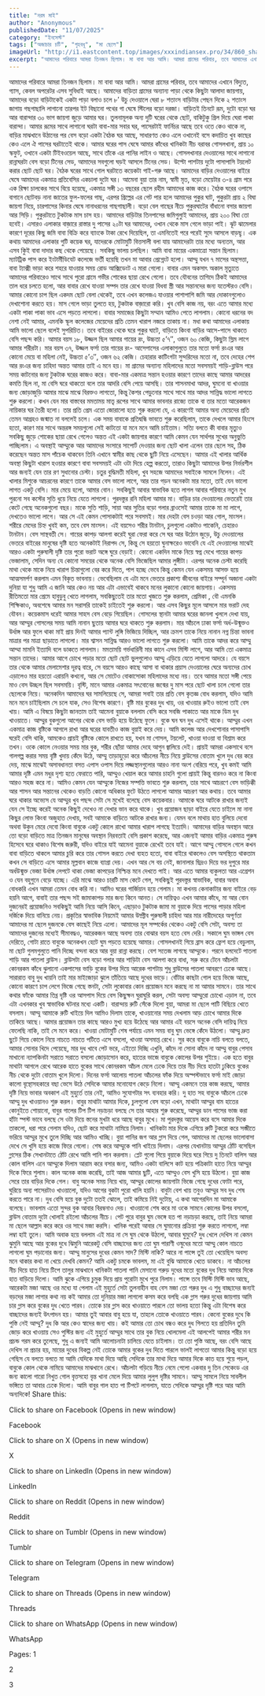 ```yaml
---
title: "নরম মাই"
author: "Anonymous"
publishedDate: "11/07/2025"
category: "ইনসেস্ট"
tags: ["অজাচার চটি", "গৃহবধূ", "মা ছেলে"]
imageUrl: "http://i1.eastcontent.top/images/xxxindiansex.pro/34/860_sharimara_regard_kamasutra.jpg"
excerpt: "আমাদের পরিবারে আমরা তিনজন ছিলাম। মা বাবা আর আমি। আমরা গ্রামের পরিবার, তবে আমাদের এখানে বিদ্যুত, গ্যাস, কেবল অপরেটর এসব সুবিধাই আছে। আমাদের বাড়িতা গ্রামের অন্যান্য পাড়া থেকে কিছুটা আলাদা জায়গায়, আম..."
---
```


আমাদের পরিবারে আমরা তিনজন ছিলাম। মা বাবা আর আমি। আমরা গ্রামের পরিবার, তবে আমাদের এখানে বিদ্যুত, গ্যাস, কেবল অপরেটর এসব সুবিধাই আছে। আমাদের বাড়িতা গ্রামের অন্যান্য পাড়া থেকে কিছুটা আলাদা জায়গায়, আমাদের বড়ো বাড়িটাকেই একটা পাড়া বলাও চলে ৮′ উচু দেওয়ালে ঘেরা ৮ শতাংস বাড়িটার পেছন দিকে ২ শতাংস জাগায় গছগাছালি লাগানো তারপর ইট বিছানো পথের গা ঘেষে স্টিলের বড়ো দরজা। বাড়িতই তিনটে রূম, দুটো বড়ো ঘর আর বারান্দার ৩০ ভাগ জায়গা জুড়ে আমার ঘর।
তুলনামূলক অন্য দুটি ঘরের থেকে ছোট, বাকিটুকু গ্রিল দিয়ে ঘেরা পাকা বারান্দা। আমার রূমের সাথে লাগানো ঘরটা বাবা-মার সবার ঘর, পাসেরটাই ফার্নিচর আছে তবে ওতে কেও থাকে না, বাড়ির মাঝখানে উঠানের পর বেস বড়ো একটা বৈঠক ঘর আছে, সাধারণত কেও এলে ওখানেই বসে কদাচিত খুব কাছের কেও এলে ঐ পাসের ঘরটাতেই থাকে।
আমার ঘরের পাস ঘেষে আমার কাঁধের খানিকটা নীচ বরাবর গোসলখানা, প্রায় ১০ স্কফুট, ওখানে একটা টিইবওয়েল আছে, সাথে তাঁকে এর পানির লাইন ও আছে। গোসলখানার দেওয়ালের সাথে লাগানো রান্নাঘরটা বেস বড়ো টিনের সেড, আমাদের সবগুলো ঘড়ই আসলে টিনের সেড।
উল্টো পাশটায় দুটো পাসাপাসি টয়লেট করার ছোট ছোট ঘর। বৈঠক ঘরের সাথে গোল ঘরটাতে কয়েকটা গাই-গরু আছে। আমাদের বাড়ির দেওয়ালের বাইরে ঘেষে আমাদের একমাত্র প্রতিবেসির একচালা দুটো ঘর। আমেনা বুয়া তার নাম, স্বামী মৃত, বড়ো মেয়েটার ৩-৪ গ্রাম পরে এক রিক্ষা চালকের সাথে বিয়ে হয়েছে, একমাত্র সঙ্গী ১৩ বছরের ছেলে রহীম আমাদের কাজ করে।
বৈঠক ঘরের ওপাসে বাগানে ছোটবড় নানা জাতের ফুল-ফলের গাছ, এরপর গ্রিল্লের এর গেট পার হলে আমাদের পুকুর ঘাট, পুকুরটা প্রায় ২ বিঘা জায়গা নিয়ে, চারপাসের কিনার ঘেষে নানাধরনের গাছগাছালী। বড়ো বেল গাছের নীচে পুকুরঘাটের বাঁধানো বসার জায়গা আর সিড়ি। পুকুরটাতে টুকটাক মাস চাস হয়। আমাদের বাড়িটার তিনপাসের জমিগুলুাই আমাদের, প্রায় ২০০ বিঘা তো হবেই।
এসারও এলাকার বাজ়ারে রাস্তার দু পাসের ২০টা ঘর আমাদের, ওখান থেকে মাস গেলে ভাড়া পাই। ঝূট ঝামেলার কারণে দূরের কিছু জমি বাবা বিক্রি করে ব্যাংকে টাকা রেখে দিয়েছিল, তা এমনিতেই পরে পরেই সুদে আসলে বাড়ছৃ। এক কথায় আমাদের এলাকার গুটি কয়েক ঘর, যাদেরকে মোটামুটি বিত্তসালী বলা যায় আমাদেরটা তার মধ্যে অন্যতম, আর এসব কিুই বাবা দাদার কছ থেকে পেয়েছে।
সবকিছু ভালয় চলছিল। আমি বাবা মায়ের একমাত্রো সন্তান ছিলাম। ম্যাটট্রিক পাস করে ইংটার্মীডিযেট কলেজে ভর্তী হয়েছি তখন মা আবার প্রেগ্নেংট হলো। আম্মু যখন ৭ মাসের অন্থসত্তা, বাবা ট্যাক্সী ভাড়া করে শহরে যাওয়ার সময় রোড আক্সিডেংট এ মারা গেলো। বাবার এমন অকসাৎ অকাল মৃত্যুতে আমাদের পরিবারেও সাথে সাথে পুরো গ্রামে গভীর শোকের ছায়া রেখে গেলো।
তবে যৌবনের তাগিদে ঠিকই আমাদের তাল ধরে চলতে হলো, আর বাবার রেখে যাওয়া সম্পদ তার রেখে যাওয়া বিধবা স্ত্রী আর সন্তানদের জন্য যতেস্টরও বেসি। আমার কোনো চাপ ছিল একদম ছোট বেলা থেকেই, তবে এখন কলেজএ যাওয়ার পাশাপাশি জমি আর দোকানগুলোও দেখাশোনা করতে হয়। মাস গেলে ভাড়া তুলতে হয়, টুকটাক বাজ়ারো করি। খুব বেসি কাজ নয়, বরং এতে আমার মধ্যে একটা পাকা পাকা ভাব এসে পড়তে লাগলো। বাবার সমাজের কিছুটা সম্মান আমিও পেতে লাগলাম।
কোনো ধরনের বদ নেশা নেই আমার, এমনকি স্কূল কলেজের মেয়েদের প্রতি তেমন খারাপ নজরে তাকায় না। মধা কথা আমাদের এলাকায় আমি ভালো ছেলে বলেই সুপরিচিত। তবে বাইরের থেকে ঘরে পুকুর ঘাটে, বাড়িতে কিংবা বাড়ির আসে-পাসে থাকতে বেসি পছন্দ করি।
আমার বয়স ১৮, উজ্জল ছিল আমার গায়ের রং, উচ্চতা ৫’৭″, ওজন ৬০ কেজি, কিছুটা স্লিম লাগে আমার শরীরটা। মার বয়স ৩৭, উজ্জল ফর্সা তার গায়ের রং- আসেপাসের এলাকাগুলুতে তার মতো ফর্সা রংএর আর কোনো মেয়ে বা মহিলা নেই, উচ্চতা ৫’৩″, ওজন ৬২ কেজি।
চেহারার কাটিংগটা সুন্দরিদের মতো না, তবে দেহের শেপ আর রংএর জন্য চাহিদা অন্তত আমার তাই এ মনে হয়। মা গ্রামের অন্যান্য মহিলাদের মতো সবসময়ই শাড়ি-ব্লাউস পরে সময় কাটনোর জন্য টুকটাক ঘরের কাজও করে।
বাবা-মার একমাত্র সন্তান হওয়ার কারণে তাদের কাছে আমার আদরের কমতি ছিল না, মা বেসি ঘরে থাকতো বলে তার আদরি বেসি পেয়ে আসছি। তার শাসনমাখা আদর, ঘুমনো বা খাওয়ার জন্য জোড়াজুড়ি আমার মাঝে মাঝে বিরক্তও লাগতো, কিন্তু কৈশর পেড়ুনোর সাথে সাথে মার আদর সান্নিদ্ধ ভালো লাগতে শুরু করলো।
কখন যেন মার বাস্তবের মমতাময় মাতৃ রূপের সাথে আমার ভাবনার রাজ্যে তাকে বা তার মতো আরেকজন নায়িকার ঘর তৈরী হলো। তার প্রতি প্রেম এতো জোরালো হতে শুরু করলো যে, এ কারণেই আমার অন্য মেয়েদের প্রতি তেমন আগ্রহও জন্মাত না বললেই চলে।
এক সময় বাবাকে প্রতিদ্বন্ধি ভাবতে শুরু করেছিলাম, তাকে দেখলে আমার হিংসে হতো, কারণ মার সাথে অন্তরঙ্গ সময়গুলো সেই কাটতো যা মনে মনে আমি চাইতাম। সত্যি বলতে কী বাবার মৃত্যুও সবকিছু জুড়ে শোকের ছায়া রেখে গেলেও অন্তত এই একটা জায়গার কারণে আমি কেমন যেন সার্থপর সুখের অনুভুতি পাচ্ছিলাম।
এ অবস্থাই আম্মুকে আর আমাদের সংসারে সাপোর্ট দেওয়ার জন্য ছোট খালা এলেন তার ছেলে সহ, ঠিক করেছেন অন্তত মাস পাঁচেক থাকবেন তিনি এখানে স্বামীর কাছ থেকে ছুটি নিয়ে এসেছেন।
আমার এই খালার আর্থিক অবস্থা কিছুটা খারাপ হওয়ার কারণে বাবা সবসময়ই এটা ওটা দিয়ে হেল্প করতো, তারাও কিছুটা আমাদের উপর নির্ভরশীল আর জন্যই যেন তার রণ সুধানোর চেস্টা। চতুর বুদ্ধিমতী মহিলা, খুব সহজে আমাদের সবাইকে সামলে নিলেন।
এই খালার মিশুকে আচরনের কারণে তাকে আমার বেস ভালো লাগে, আর তার গড়ন অনেকটা মার মতো, তাই যেন ভালো লাগত একটু বেসি। মার মেয়ে হলো, আমার বোন। সবকিছুই আবার স্বাভাবিক হতে লাগল আবার পরিবারে নতুন মুখ পুরনো সব কস্টের সৃতি ধুয়ে নিয়ে যেতে লাগলো।
পুরদস্তুর রনি মহিলা আমার মা। বাড়ির চার দেওয়ালের ভেতরেই তার কেটে গেছে অনেকগুলো বছর। মাকে সুতি শাড়ি, সায়া আর সুতির বড়ো গলার ব্রাওসেই আমার তাকে মা মা লাগে, দেখতেও ভালো লাগে। আর সে এই কেমন পোসাকটাই পরে সবসমই। মার দেহটা বেস চওড়া আর গোল, মাংসল।
শরীরে মেদের চিহ্ন খুবই কম, তবে বেস মাংসল। এই বয়সেও শরীর টানটান, চুলগুলো একটাও পাকেনি, চেহারও টানটান। বেস সাস্থবতী সে। গায়ের কাপড় আলগা করেই ঘুরা ফেরা করে সে ঘর আর উঠোন জুড়ে, উচু দেওয়ালের ভেতরে বাইরের মানুষের দৃষ্টি হতে অনেকটাই নিরাপদ সে, কিন্তু সে হয়তো ঘুনাক্ষরেও ভাবেনি যে এই দেওয়ালের মাঝেই আরও একটা পুরুষালী দৃষ্টি তার পুরো ভরাট অঙ্গে ঘুরে বেড়াই। কোনো একদিন মাকে নিয়ে স্বপ্ন দেখে গায়ের কাপড় ভেজালাম, সেদিন অন্য যে কোনো সময়ের থেকে অনেক বেসি ভিজেছিল আমার লুঙ্গীটা।
এরপর অনেক চেস্টা করেছি মাথা থেকে মাকে নিয়ে খারাপ চিন্তাগুলো বের করে দিতে, পাপ হচ্ছে ভেবে কিন্তু কেমন যেন একসময় আসক্ত হয়ে আত্মসমর্পণ করলাম এমন বিকৃত ভাবনায়। ভেবেছিলাম যে এটা মনে ভেতরে প্রকাশ্য জীবনের বাইরে সম্পূর্ন অজানা একটা দুনিয়া যা শুধু আমি এ জানি আর কেও নয় আর এটা এভাবেই থাকবে মনের লুকানো কোনো জায়গায়। একসময় রীতিমতো মার প্রেমে হাবুডুবু খেতে লাগলাম, সবকিছুতেই তার মতো খুজতে শুরু করলাম, প্রেমিকা , বৌ এমনকি শিক্ষিকাও, অবশেষে আমার মন সরাসরি তাকেই চাইতেই শুরু করলো।
আর এসব কিছুর মূলে আসলে মার ভরাট দেহ যৌবন। কয়েকমাস ধরেই আমার সাহস বেস বেড়ে গিয়েছিল। গোসলের স্থানটা আমার ঘরের জানলা খুললে দেখা যায়, আর আম্মুর গোসলের সময় আমি নানান ছুতায় আমার ঘরে থাকতে শুরু করলাম।
মার আঁচলে ঢাকা ফর্সা অর্ধ-উন্মুক্তও উর্ধাঙ্গ আর ফুলে থাকা মাই প্রায় দিনই আমার প্যান্ট লুঙ্গি ভিজিয়ে দিচ্ছিল, আর ক্রমশ তাকে নিয়ে নানান নগ্ন চিন্তা ভাবনা মাত্রার পর মাত্রা ছাড়াতে লাগলো। মার শ্বাসন সান্নিদ্ধ আরও ভালো লাগতে শুরু করলো।
আমি তাকে আদর করে আম্মু আম্মা মামনি ইত্যাদি বলে ডাকতে লাগলাম। মমতাময়ি গর্ভধারিনী মার কানে এসব মিস্টি লাগে, আর আমি তো একমাত্র সন্তান তাদের। আমার আগে চোখে পড়ার মতো ছোট ছোট ভুলগুলোও আম্মু এড়িয়ে যেতে লাগলো আদরে।
যে বয়সে তার থেকে আমার মেলামেশার দূরত্ব বারে, সে বয়সে আরও কাছে আসা বা থাকার প্রয়াস দেওয়ালের ঘেরে অন্যদের চোখ এড়ালেও মার হয়তো এরায়নি কখনো, আর সে মোটেও বোকাসোকা মহিলাদের মধ্যে নয়। তবে আমার মতো সঙ্গী পেয়ে মাও বেস উচ্ছল ছিল সবসময়ি।
বৃস্টি, মানে আমার একমাত্র সৎবোনের জন্মের দু মাস পরে ছোট খালা চলে গেলো তার ছেলেকে নিয়ে। অনেকদিন আমাদের ঘর সামলিয়েছে সে, আমরা সবাই তার প্রতি বেস কৃতজ্ঞ বোধ করলাম, যদিও আমি মনে মনে চাইছিলাম সে চলে যাক, সেও বিশেষ কারণে।
বৃষ্টি মার বুকের দুধ খায়, ওর খাওয়ার রুইও ভালো তাই বেস খায়। আমি এ বিষয়ে কিছুটা জানতাম তাই আমেনা বুয়াকে বললাম বেসি করে সবজি পাকাতে আর মাকে ডিম দুধ খাওয়াতে। আম্মুর বুকগুলো আগের থেকে বেস ভাড়ি হয়ে উঠেছে ফুলে। বুকে ঘন ঘন দুধ এসেই থাকে।
আম্মুর এখন একমাত্র কাজ বৃষ্টিকে আগলে রাখা আর ঘরের যাবতীও কাজ বুয়াই করে দেয়। আমি কলেজ আর দেখশোনার পাসাপাসি ঘরেই বেসি থাকি, আমকেও প্রায়ই বৃষ্টিকে কোলে রাখতে হয়, যখন মা গোসল, টয়লেট, খাওয়া দাওয়া বা বিশ্রাম করে তখন।
ওকে কোলে নেওয়ার সময় মার বুক, শরীর ছোঁয়া আমার দেহে আগুন জ্বালিয়ে দেই। প্রায়ই আমরা একসাথে বসে গালগল্প করার সময় বৃষ্টি খুদায় কেঁদে উঠে, আম্মু তাড়াহুড়ো করে আঁচলের নীচে নিয়ে ব্লাউসের বোতাম খুলে দুধ বের করে দেয়, মাঝে মাঝেই অসাবধানতা বসত এপাস ওপাস দিয়ে লজ্জস্থানগুলোর আরও নানা অংশ বেরিয়ে পরে, খুব কমই আমি আমার দৃষ্টি এমন মধুর দৃশ্য হতে ফেরাতে পারি, আম্মুও খেয়াল করে আমার চাহনি গুলো প্রায়ই কিন্তু বারনও করে না কিংবা আরও সহজ করে না।
আমিও কেমন যেন আম্মুকে নিজের সম্পত্তি ভাবতে শুরু করলাম, তার সাথে আচরণে বেস ভাড়িক্কী আর শাসন আর সন্তানের থেকেও বাড়তি কোনো অধিকার ফুটে উঠতে লাগলো আমার আচরণ আর কথায়। তবে আমার ঘরে থাকার অভ্যেস যে আম্মুর খুব পছন্দ সেটা সে মুখেই বলেছে বেস কয়েকবার।
আমাকে ঘরে আটকে রাখার জন্যই যেন সে ইচ্ছে করেই অনেক কিছুই দেখেও না দেখার ভান করে থাকে। খুব প্রয়োজন ছাড়া বাইরে যেতে চাইলে মা নানা কিছুর লোভ কিংবা অজুহাত দেখায়, সবই আমাকে বাড়িতে আটকে রাখার জন্য।
যেমন বলে মাথায় হাত বুলিয়ে দেবো অথবা উকুন মেরে দেবো কিংবা বাবুকে একটু কোলে রাখো আমার খারাপ লাগছে ইত্যাদি। আমাদের বাড়ির অবস্থান আরে তো বড়ো বাড়িতে মাত্র তিনজন মানুষের অবস্থান নিরবতাই বেসি প্রকাশ করেছে, আর এজন্যই আমার বাড়ির একমাত্র পুরুষ হিসেবে ঘরে থাকাও বিশেষ জরুরী, যদিও বাইরে যাই আমেনা বুয়াকে রেখেই তবে যাই। আগে আম্মু গোসলে গেলে কখন বাবা বাড়িতে থাকলে আমার চুরি করে তার গোসল করতে দেখা ব্যহত হতো, বাবা বাইরে থাকলেও বেস অসস্থিতে থাকতাম কখন সে বাড়িতে এসে আমার মূল্লবান কাজে ব্যাগ্রা দেয়। এখন আর সে বয় নেই, জানালার ছিদ্রও দিয়ে ভর দুপুরে মার অর্ধউন্মুক্ত ভেজা উর্ধাঙ্গ লেপটে থাকা ভেজা কাপড়ের নিস্চিন্ত মনে দেখতে পাই।
আর এতে আমার ব্যকুলতা আর এগ্রেশন ও যেন বহুগুনে বেড়ে যাচ্ছে। এরি মাঝে আরও চারটি মাস কেটে গেল, সবকিছুই পুরদস্তুর স্বাভাবিক, বাবার অবাব বোধকরি এখন আমরা তেমন বোধ করি না। আমিও ঘরের গার্জিয়ান হয়ে গেলাম।
মা কখনয় কেনাকাটার জন্য বাইরে বেড় হয়নি আগে, বাবাই তার পছন্দ সই জামাকাপড় মার জন্য কিনে আনত। সে দায়িত্বও এখন আমার কাঁধে, মা আর বোন দুজনেরই প্রয়োজনিও সবকিছুই আমি নিয়ে আসি কিনে, এছাড়াও টুকটাক জামা মা বুয়াকে দিয়ে পাসের পাড়ার মহিলা দর্জিকে দিয়ে বানিয়ে নেয়।
প্রকৃতির স্বাভাবিক নিয়মেই আমার উদ্গ্রীব পুরুষালী চাহিদা আর মার নারীদেহের অপূর্ণতা আমাদের মা ছেলে দুজনকে বেস কাছেই নিয়ে এলো। আমাদের মূল সম্পর্কের থেকেও একটু বেসি সেটা, অবস্য তা আমাদের দুজনের মধ্যেই সীমাবদ্ধও, আরেকজন আছে অবস্য তার বোঝার বয়স হতে বেস দেরি।
সকালে ঘুম ভাঙ্গল বেস দেরিতে, গোটা রাতে বাবুকে অনেকখন হেটে ঘুম পড়তে হয়েছে আমার। গোসলখানই গিয়ে ব্রাস করে ফ্রেশ হয়ে বেড়ুলাম, মা ছোট গুলমগুলুতে পানি দিচ্ছে বন্দনা করে আর বুয়া রান্না করছে। বেশ সতেজ লাগছে আম্মুকে।
পরনে হলদেটে পাতলা শাড়ি আর পাতলা ব্লাউস। ব্লাউসটা বেস বড়ো গলার আর শাড়িটা বেস আলগা করে বাধা, সরু করে টেনে আঁচলটা কোনরকম কাঁধে ঝুলানো একপাসের ভাড়ি বুকের উপর দিয়ে আরেক পাশটায় শুধু ব্লাউসের পাতলা আবরণে ঢেকে আছে।
সারারাত বাবু দুধ খায়নি তাই মার মাইজোড়া ঝুলে তাঁতিয়ে আছে দুধের ভাড়ে। বোঁটার কাছটা গোল হয়ে ভিজে আছে, কোনো কারণে চাপ লেগে ভিজে গেছে স্তনটা, সেটা লুকোবার কোন প্রয়োজন মনে করছে না মা আমার সামনে। তার সাথে কথার ফাঁকে আমার তিখ্ন দৃষ্টি ওর আসপাস দিয়ে বেস কিছুক্ষন ঘুরাঘুরি করল, সেটা অবস্য আম্মুরো চোখো এড়াল না, তবে এটা এখনকার খুব স্বাভাবিক ঘটনার মধ্যে একটি। বারান্দায় রুটি সেঁকে দিলো বুয়া, আমরা মা ছেলে পাটি বিছিয়ে খেতে বসলাম।
আম্মু আমাকে রুটি খাইয়ে দিল আমিও দিলাম তাকে, খাওয়ানোর সময় দেখলাম আড় চোখে আমার দিকে তাকিয়ে আছে। আমার প্রয়োজন তার কাছে আরও মুখ্য হয়ে উঠেছে আর আমার এই বয়সে অনেক বেসি দায়িত্ব নিয়ে ফেলেছি নাকি, তাই সে মনে করে। খাওয়া মোটামুটি শেষ পর্যায়ে এমন সময় বাবু ঘুম ভেঙ্গে কেঁদে উঠলো।
আম্মু দ্রুত ছুটে গিয়ে কোলে নিয়ে নাচতে নাচতে পটিতে এসে বসলো, খাওয়া অসমাপ্ত রেখে। সুর করে বাবুকে নাচি বলতে বলতে, আমার সোনার খিদে পেয়েছে, মার দুধ খাবে পেট ভরে, এইতো দিচ্ছি এখুনি, কাঁদে না সোনা কাঁদে না আম্মু বাবুর পেসাব মাখানো ন্যাপকিনটা সরাতে সরাতে বসলো জোড়াসোন করে, হাতের ভাজে বাবুকে কোলের উপর শুইয়ে। এক হতে বাবুর মাথাটা আগলে রেখে আরেক হাতে বুকের সাথে কোনরকম আঁচল মেলে ঢেকে দিয়ে তার নীচ দিয়ে হাতটা ঢুকিয়ে বুকের নীচ থেকে দুটো বোতাম খুলে দিলো।
দিনের ফর্সা আলোয় পাতলা আঁচলের ফাঁক দিয়ে অস্পস্টভাবে ফর্সা মাই জোড়া কালো বৃন্থোসহকারে বছা ভেসে উঠে সেদিকে আমার মনোযোগ কেড়ে নিলো। আম্মু একমনে তার কাজ করছে, আমার দৃষ্টি নিয়ে ভাবার অবকাশ এই মুহুর্তে তার নেই, আমিও সুযোগটার সৎ ব্যবহার করি।
দু হাত সহ বাবুকে আঁচলে ঢেকে আম্মু দুধ খাওয়ানও শুরু করল। বাবুর মাথাটা আমার দিকে, চুলগুলো বেস বড়ো এখন, মাথাটা আম্মুর বাম হাতের কোনুইতে শোয়ানো, বাবুর গালের টিপ টিপ নড়াচড়া বলছে সে তার আহার শুরু করেছে, আম্মুর ডান পাসের ভাজ করা হাঁটা স্পস্ট ভাবে বলছে সে ওটা দিয়ে স্তনের মুখটা ধরে আছে বাবুর মুখে।
মা পুরদস্তুর আয়েস করে বসে আমার দিকে তাকলো, ধরা পরে গেলাম যদিও, ছোট করে মাথাটা নামিয়ে নিলাম। খানিকটা মার দিকে এগিয়ে রুটি টুকরো করে সব্জীতে ভরিয়ে আম্মুর মুখে তুলে দিচ্ছি আর আমিও খাচ্ছি। বুয়া পানির জগ আর গ্লাস দিয়ে গেল, আমাদের মা ছেলের ভালোবাসা দেখে সে খুসি হয়ে কাজে ফিরে গেলো। শেষ করে আম্মুকে পানি খাইয়ে দিলাম।
এরপর যেখানটায় আম্মুর ঠোঁট বসেছিল গ্লাসের ঠিক সেখানটাতে ঠোঁট রেখে আমি পানি পান করলাম। প্লেট গুলো গিয়ে বুয়াকে দিয়ে ঘরে গিয়ে দু তিনটে বালিস আর কোল বালিস এনে আম্মুকে দিলাম আরাম করে বসার জন্য, আমিও একটা বালিসে কাট হয়ে পত্রিকাটা হাতে নিয়ে আম্মুর দিকে ফিরে শুলাম।
কাল অনেক কাজ করেছি, তাই আজ আমার ছুটি, এতে আম্মুও বেস খুসি হয়ে উঠলো। বুয়া কাজ সেরে তার বাড়ির দিকে গেল। বাবু অনেক সময় নিয়ে খায়, আম্মুর কোলের জায়গাটা ভিজে গেছে দুধের ফোটা পরে, ঘুরিয়ে অন্য পাসেরটাও খাওয়ালো, যদিও আগের বুকটা পুরো খালি হয়নি।
বাবুটা বেশ খায় তবুও আম্মুর সব দুধ শেষ করতে পারে না। দুধ বেসি হয়ে বুক দুটো ততই ঝোলে, তাই কমিয়ে নিই দুটোয়, এ কথা আগেরদিন মা আমাকে বলেছে। ভাবলাম এতো সুন্দর বুক আবার বিরম্বনাও দেয়। খাওয়ানো শেষ করে মা ওকে সামনে কোলের উপর বসলো, ব্লাউস বোতাম দুটো খোলাই রইলো আঁচলের নীচে।
পেট পুরে বাবুর ঘুম ভেঙ্গে হত পা নড়াচড়া করছে, তাই নিয়ে আমরা মা ছেলে আল্লাদ করে করে ওর সাথে মজা করসি। খানিক পরেই আবার সে ঘুমানোর প্রক্রিয়া শুরু করতে লাগলো, লম্বা লম্বা হাই তুলে। আমি অবাক হয়ে বললাম এই মাত্র না সে ঘুম থেকে উঠলো, আবার ঘুমুবে?
দুধ খেলে দেখিস না কেমন ঝুমুনি আছে আর বুকের দুধে ঝিমুনি আরেকটু বেসি বাচ্ছাদের জন্য তো ঘুম পারাণী ওষুধের মতো আম্মু কোল নাচতে লাগলো ঘুম পড়ানোর জন্য। আম্মু মানুসের দুধের কেমন সাদ? মিস্টি নাকি? আরে না পান্সে তুই তো খেয়েছিস অবস্য মনে থাকার কথা না খেয়ে দেখবি কেমন?
আমি একটু চমকে ভাবলম, মা এই বুঝি আমাকে খেতে ডাকবে। না আঁচলের নীচ দিয়ে হাত নিয়ে টিপে তালুর মাঝখানে খানিকটা পাতলা পানি মেসানো গরুড় দুধের মতো বুকের দুধ নিয়ে আমার দিকে হাত বাড়িয়ে দিলো। আমি ঝুকে এগিয়ে চুমুক দিয়ে প্রায় পুরোটা মুখে পুরে নিলাম।
পান্সে তবে মিস্টি মিস্টি ভাব আছে, আরেকটা মজা আছে ওর মধ্যে যা পেলাম এই মুহুর্তে সেটা তুলনাহীন বাহ বেস মজা তো গরুর দুধ এ শুধু বাচ্ছাদের জন্যই বড়দের মজা লাগার কথা নয় কই আমার তো দুনিয়ার মজা লাগলো কসম করে বলছি এক গ্লাস গরুর দুধের জায়গায় আমি চার গ্লাস করে বুকের দুধ খেতে পারব। তোকে চার গ্লাস করে খাওয়াতে পারলে তো ভালয় হতো কিন্তু এটা বিশেষ করে বাচ্ছাদের জন্যই উৎপাদন হয়। আমার তুই আবার বাবু হয়ে যা, তাহলে তোকে খাওয়াতে পারব।
কেনো বুকের দুধে কি পুস্তি নেই আম্মু?
দুধ কি আর কেও স্বাদের জন্য খায়। কই আমার তো চোখ বন্ধও করে দুধ গিলতে হয় প্রতিদিন তুমি জোড় করে খাওয়ায় সেও পুস্টির জন্য এই মুহুর্তে আম্মুর সাথে তার বুক নিয়ে খোলমেলা এই আলপেই আমার শরীর মন প্রচন্ড গরম করে তুলেছে, শুধু এ জন্যই আমি আলোচনাটা চালিয়ে যেতে চাইলাম।
তা তো পুস্তি আছে, বরং বেসি আছে দেখিস না প্রচার হয়, মায়ের দুধের বিকল্প নেই তোকে আমার বুকের দুধ দিতে পারলে ভালই লাগতো আমার কিন্তু বড়ো হয়ে গেছিস যে বলতে বলতে মা আমি যেদিকে মাথা দিয়ে আছি সেদিকে তার মাথা দিয়ে আমার দিকে কাত হয়ে শুয়ে পড়ল, বাবুকে কোল থেকে নামিয়ে আমাদের মাঝখানে রেখে।
আঁচলটা গড়িয়ে নীচে নেমে গেলো একবার দু তিন সেকেংড এর জন্য কালো গারো নিখুত গোল বৃত্তসহো বৃন্ত খানা মেলে দিয়ে আমার লুলুপ দৃষ্টির সামনে। আম্মু সামলে নিয়ে সাবলীল ভঙ্গিতে তা আবার ঢেকে দিলো। আমি বাবুর গাল হাত পা টিপটে লাগলাম, যাতে সেদিকে আম্মুর দৃষ্টি পরে আর আমি অন্যদিকে!
Share this:


Click to share on Facebook (Opens in new window)


Facebook




Click to share on X (Opens in new window)


X




Click to share on LinkedIn (Opens in new window)


LinkedIn




Click to share on Reddit (Opens in new window)


Reddit




Click to share on Tumblr (Opens in new window)


Tumblr




Click to share on Telegram (Opens in new window)


Telegram




Click to share on Threads (Opens in new window)


Threads




Click to share on WhatsApp (Opens in new window)


WhatsApp


Pages: 
1
 
2
 
3
